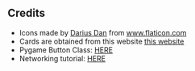 
## Credits
* <div>Icons made by <a href="https://www.flaticon.com/authors/darius-dan" title="Darius Dan">Darius Dan</a> from <a href="https://www.flaticon.com/" title="Flaticon">www.flaticon.com</a></div>
* <div>Cards are obtained from this website <a href="https://tekeye.uk/playing_cards/svg-playing-cards" title="cards">this website</a></div>
* <div>Pygame Button Class: <a href="https://stackoverflow.com/questions/63435298/how-to-create-a-button-class-in-pygame" title="button class">HERE</a></div>
* <div>Networking tutorial: <a href='https://www.techwithtim.net/tutorials/python-online-game-tutorial/client/' title='networking'>HERE</a></div>